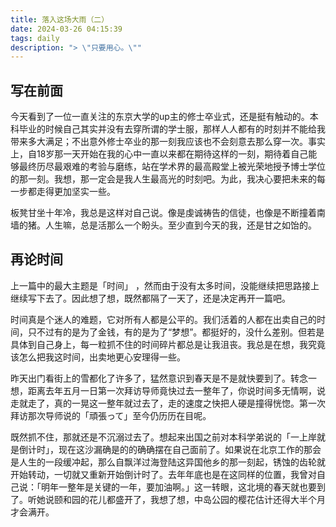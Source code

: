 ```yaml
---
title: 落入这场大雨（二）
date: 2024-03-26 04:15:39
tags: daily
description: "> \"只要用心。\""
---
```


## 写在前面

今天看到了一位一直关注的东京大学的up主的修士卒业式，还是挺有触动的。本科毕业的时候自己其实并没有去穿所谓的学士服，那样人人都有的时刻并不能给我带来多大满足；不出意外修士卒业的那一刻我应该也不会刻意去那么穿一次。事实上，自18岁那一天开始在我的心中一直以来都在期待这样的一刻，期待着自己能够最终历尽最艰难的考验与磨练，站在学术界的最高殿堂上被光荣地授予博士学位的那一刻。我想，那一定会是我人生最高光的时刻吧。为此，我决心要把未来的每一步都走得更加坚实一些。

板凳甘坐十年冷，我总是这样对自己说。像是虔诚祷告的信徒，也像是不断撞着南墙的猪。人生嘛，总是活那么一个盼头。至少直到今天的我，还是甘之如饴的。

## 再论时间

上一篇中的最大主题是「时间」 ，然而由于没有太多时间，没能继续把思路接上继续写下去了。因此想了想，既然都隔了一天了，还是决定再开一篇吧。

时间真是个迷人的难题，它对所有人都是公平的。我们活着的人都在出卖自己的时间，只不过有的是为了金钱，有的是为了“梦想”。都挺好的，没什么差别。但若是具体到自己身上，每一粒抓不住的时间碎片都总是让我沮丧。我总是在想，我究竟该怎么把我这时间，出卖地更心安理得一些。

昨天出门看街上的雪都化了许多了，猛然意识到春天是不是就快要到了。转念一想，距离去年五月一日第一次拜访导师竟快过去一整年了，你说时间多无情啊，说走就走了，真的一晃这一整年就过去了，走的速度之快把人硬是撞得恍惚。第一次拜访那次导师说的「頑張って」至今仍历历在目呢。

既然抓不住，那就还是不沉溺过去了。想起来出国之前对本科学弟说的「一上岸就是倒计时」，现在这沙漏确是的的确确摆在自己面前了。如果说在北京工作的那会是人生的一段缓冲起，那么自飘洋过海登陆这异国他乡的那一刻起，锈蚀的齿轮就开始转动，一切就又重新开始倒计时了。去年年底也是在这同样的位置，我曾对自己说：「明年一整年是关键的一年，要加油啊。」这一转眼，这北境的春天就也要到了。听她说颐和园的花儿都盛开了，我想了想，中岛公园的樱花估计还得大半个月才会满开。

